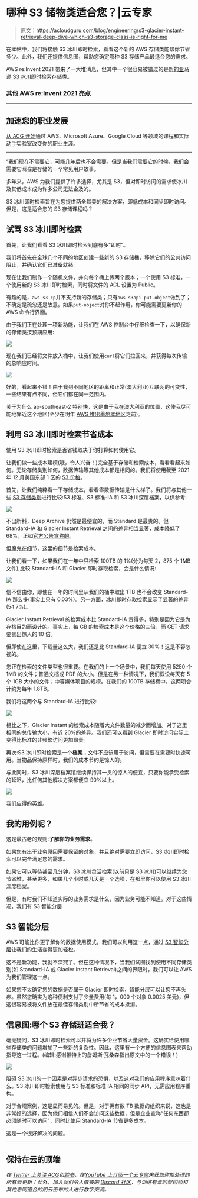 # 哪种 S3 储物类适合您？|云专家

> 原文：<https://acloudguru.com/blog/engineering/s3-glacier-instant-retrieval-deep-dive-which-s3-storage-class-is-right-for-me>

在本帖中，我们将接触 S3 冰川即时检索，看看这个新的 AWS 存储类能帮你节省多少。此外，我们还提供信息图，帮助您确定哪种 S3 存储产品最适合您的需求。

AWS re:Invent 2021 带来了一大堆消息，但其中一个很容易被错过的是[新的亚马逊 S3 冰川即时检索存储类](https://aws.amazon.com/blogs/aws/amazon-s3-glacier-is-the-best-place-to-archive-your-data-introducing-the-s3-glacier-instant-retrieval-storage-class/)。

### 其他 AWS re:Invent 2021 亮点

* * *

## 加速您的职业发展

[从 ACG 开始](https://acloudguru.com/pricing)通过 AWS、Microsoft Azure、Google Cloud 等领域的课程和实际动手实验室改变你的职业生涯。

* * *

“我们现在不需要它，可能几年后也不会需要。但是当我们需要它的时候，我们会需要它*现在*是存储的一个常见用户故事。

多年来，AWS 为我们提供了许多选择，尤其是 S3，但对即时访问的需求使冰川及其低成本成为许多公司无法企及的。

S3 冰川即时检索旨在为您提供两全其美的解决方案，即低成本和同步即时访问。但是，这是适合您的 S3 存储课程吗？

## 试驾 S3 冰川即时检索

首先，让我们看看 S3 冰川即时检索到底有多“即时”。

我们将首先在全球几个不同的地区创建一些新的 S3 存储桶，移除它们的公共访问阻止，并确认它们已准备就绪:

现在让我们制作一个随机文件，并向每个桶上传两个版本；一个使用 S3 标准，一个使用新的 S3 冰川即时检索，同时将文件的 ACL 设置为 Public。

有趣的是，`aws s3 cp`并不支持新的存储类；只有`aws s3api put-object`做到了；不确定是疏忽还是故意。如果`put-object`对你不起作用，你可能需要更新你的 AWS 命令行界面。

由于我们正在处理一项新功能，让我们在 AWS 控制台中仔细检查一下，以确保新的存储类按预期应用:

![](img/6ac9f22de012854c5064bfb0b90fd967.png)

现在我们已经将文件放入桶中，让我们使用`curl`将它们拉回来，并获得每次传输的总响应时间。

![](img/38a40f88deb0d5261953ad27b1a6a999.png)

好的，看起来不错！由于我到不同地区的距离和正常(澳大利亚)互联网的可变性，一些结果有点不同，但它们都在同一范围内。

关于为什么 ap-southeast-2 特别快，这是由于我在澳大利亚的位置，这使我尽可能地靠近这个地区(至少在明年 [AWS 推出墨尔本地区](https://www.allthingsdistributed.com/2020/12/aws-announces-second-australia-region.html)之前)。

## 利用 S3 冰川即时检索节省成本

使用 S3 冰川即时检索是否省钱取决于你打算如何使用它。

让我们做一些成本建模(哦，令人兴奋！)完全基于存储和检索成本，看看看起来如何。无论存储类别如何，数据传输等其他成本都是相同的。我们将使用截至 2021 年 12 月美国东部 1 区的 [S3 价格](https://aws.amazon.com/s3/pricing/?nc=sn&loc=4)。

首先，让我们纯粹看一下存储成本，看看零数据传输是什么样子。我们将与其他一些 [S3 存储类别](https://aws.amazon.com/s3/storage-classes/)进行比较:S3 标准、S3 标准-IA 和 S3 冰川深层档案，以供参考:

![](img/4ff79cbd7189b57438d83c365df7eb1e.png)

不出所料，Deep Archive 仍然是最便宜的，而 Standard 是最贵的。但 Standard-IA 和 Glacier Instant Retrieval 之间的差异相当显著，成本降低了 68%，正如[官方公告宣称的](https://aws.amazon.com/about-aws/whats-new/2021/11/amazon-s3-glacier-instant-retrieval-storage-class/)。

但魔鬼在细节，这里的细节是检索成本。

让我们看一下，如果我们在一年中只检索 100TB 的 1%(分为每天 2，875 个 1MB 文件),比较 Standard-IA 和 Glacier 即时存取检索，会是什么情况:

![](img/80380ef29514d69cc782a8eda14cfdd1.png)

信不信由你，即使在一年的时间里从我们的桶中取出 1TB 也不会改变 Standard-IA 那么多(事实上只有 0.03%)。另一方面，冰川即时存取检索显示了显著的差异(54.7%)。

Glacier Instant Retrieval 的检索成本比 Standard-IA 贵得多，特别是因为它是为存档目的而设计的。事实上，每 GB 的检索成本是这个价格的三倍，而 GET 请求要贵出惊人的 10 倍。

但即使在这里，下载量这么大，我们还是比 Standard-IA 便宜 30%！这是不容忽视的。

您正在检索的文件类型也很重要。在我们的上一个场景中，我们每天使用 5250 个 1MB 的文件；普通文档或 PDF 的大小。但是在另一种情况下，我们假设每天有 5 个 1GB 大小的文件；中等媒体项目的规模。在我们的 100TB 存储桶中，这两项合计约为每年 1.8TB。

我们将这两个与 Standard-IA 进行比较:

![](img/d5fb4ce554b20ec1b86bc6683ddb7a51.png)

相比之下，Glacier Instant 的检索成本随着大文件数量的减少而增加。对于这里相同的总传输大小，有近 20%的差异。我们还可以看到 Glacier 即时访问实际上变得比标准的非频繁访问更加昂贵。

再次:S3 冰川即时检索是一个**档案**；文件不应该用于访问，但需要在需要时快速可用。当物品保持原样时，我们的成本节约是惊人的。

与此同时，S3 冰川深层档案馆继续保持其一贯的惊人的便宜，只要你能承受检索的延迟，比任何其他解决方案都便宜 90%以上。

![](img/dd4fa1f2a3114539e63d94ac5b630947.png)

我们应得的英雄。

## 我的用例呢？

这是最古老的规则:**了解你的业务需求**。

如果您有出于业务原因需要保留的对象，并且绝对需要立即访问，S3 冰川即时检索可以完全满足您的需求。

如果它可以等待甚至几分钟，S3 冰川灵活检索(以前只是 S3 冰川)可以继续为您节省堆，甚至更多，如果几个小时或几天是一个选项，在那里你可以使用 S3 冰川深度档案。

但是，有时我们不知道实际的业务需求是什么，因为业务可能不知道。对于这些情况，我们有 S3 智能分层

## S3 智能分层

AWS 可能比你更了解你的数据使用模式。我们可以利用这一点，通过 [S3 智能分层](https://aws.amazon.com/s3/storage-classes/intelligent-tiering/)让我们的生活变得更加轻松。

这不是新功能，我就不深究了。但在这种情况下，当我们试图找到使用不同存储类别(如 Standard-IA 或 Glacier Instant Retrieval)之间的界限时，我们可以让 AWS 为我们管理这一点。

如果您不太确定您的数据是否属于 Glacier 即时检索，智能分层可以让您不再头疼。虽然您确实为这种便利支付了少量费用(每 1，000 个对象 0.0025 美元)，但这很容易被将文件放在最佳存储类别中所节省的成本抵消。

## 信息图:哪个 S3 存储班适合我？

毫无疑问，S3 冰川即时检索可以并将为许多企业节省大量资金。这确实给使用哪些存储类的问题增加了一些新的复杂性。因此，这里有一个方便的信息图表来帮助指导这一过程。(编辑:感谢推特上的詹姆斯·瓦桑森指出原文中的一个错误！)

![](img/95dac1e40f97daca5c1d6ffebb94978d.png)

阻碍 S3 冰川的一个因素是对异步请求的恐惧，以及这对我们的应用程序意味着什么。S3 冰川即时检索使用与 S3 标准和标准 IA 相同的同步 API，无需应用程序重构。

对于合规案例，这是显而易见的。但是，对于拥有数 TB 数据的组织来说，这也是非常好的选择，因为他们相信人们不会访问这些数据，但是企业宣称“任何东西都必须随时可以访问”，同时比使用 Standard-IA 节省更多成本。

这是一个很好解决的问题。

* * *

## 保持在云的顶端

*在 [Twitter 上关注 ACG](https://twitter.com/acloudguru)和[脸书](https://www.facebook.com/acloudguru)，在[YouTube 上订阅一个云专家](https://www.youtube.com/c/AcloudGuru/?sub_confirmation=1)来获取你能处理的所有云更新！此外，加入我们令人敬畏的 [Discord 社区](https://discord.com/invite/acloudguru)，与训练有素的架构师和其他志同道合的阴云密布的人进行数字交流。*